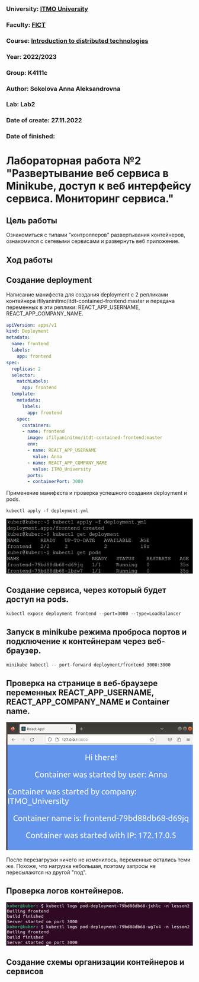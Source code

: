 ### University: [ITMO University](https://itmo.ru/ru/)
### Faculty: [FICT](https://fict.itmo.ru)
### Course: [Introduction to distributed technologies](https://github.com/itmo-ict-faculty/introduction-to-distributed-technologies)
### Year: 2022/2023
### Group: K4111c
### Author: Sokolova Anna Aleksandrovna
### Lab: Lab2
### Date of create: 27.11.2022
### Date of finished: 


# Лабораторная работа №2 "Развертывание веб сервиса в Minikube, доступ к веб интерфейсу сервиса. Мониторинг сервиса."
## Цель работы
Ознакомиться с типами "контроллеров" развертывания контейнеров, ознакомится с сетевыми сервисами и развернуть веб приложение.
## Ход работы
## Cоздание deployment
Написание манифеста для создания deployment с 2 репликами контейнера ifilyaninitmo/itdt-contained-frontend:master и передача переменных в эти реплики: REACT_APP_USERNAME, REACT_APP_COMPANY_NAME.
```yaml
apiVersion: apps/v1
kind: Deployment
metadata:
  name: frontend
  labels:
    app: frontend
spec:
  replicas: 2
  selector:
    matchLabels:
      app: frontend
  template:
    metadata:
      labels:
        app: frontend
    spec:
      containers:
      - name: frontend
        image: ifilyaninitmo/itdt-contained-frontend:master
        env:
        - name: REACT_APP_USERNAME
          value: Anna
        - name: REACT_APP_COMPANY_NAME
          value: ITMO_University
        ports:
        - containerPort: 3000
```
Применение манифеста и проверка успешного создания deployment и pods.
```
kubectl apply -f deployment.yml
```
![Image text](https://github.com/AnyaSok/2022_2023-introduction_to_distributed_technologies-k4111c-sokolova_a_a/blob/d349fc00ac0fc73c559f44ad2af61b924420bd83/lab2/images/applyingthemanifest.png)
## Создание сервиса, через который будет доступ на pods.
```
kubectl expose deployment frontend --port=3000 --type=LoadBalancer
```
## Запуск в minikube режима проброса портов и подключение к контейнерам через веб-браузер.
```
minikube kubectl -- port-forward deployment/frontend 3000:3000
```
## Проверка на странице в веб-браузере переменных REACT_APP_USERNAME, REACT_APP_COMPANY_NAME и Container name.
![Image text](https://github.com/AnyaSok/2022_2023-introduction_to_distributed_technologies-k4111c-sokolova_a_a/blob/72ccbc5e0f3046857dbe71e1e9e1bc87b918a02f/lab2/images/deployment.png)

После перезагрузки ничего не изменилось, переменные остались теми же. Похоже, что нагрузка небольшая, поэтому запросы не пересылаются на другой "под".
## Проверка логов контейнеров.
![Image text](https://github.com/AnyaSok/2022_2023-introduction_to_distributed_technologies-k4111c-sokolova_a_a/blob/dc00c5086d8aa2fb30861ef20797ad735128584f/lab2/images/logs.jpg)
## Создание схемы организации контейнеров и сервисов

